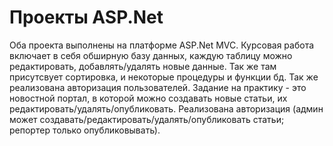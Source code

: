 # Проекты ASP.Net

Оба проекта выполнены на платформе ASP.Net MVC. 
Курсовая работа включает в себя обширную базу данных, каждую таблицу можно редактировать, добавлять/удалять новые данные. Так же там присутсвует сортировка, и некоторые  процедуры и функции бд. Так же реализована авторизация пользователей.
Задание на практику - это новостной портал, в которой можно создавать новые статьи, их редактировать/удалять/опубликовать. Реализована авторизация (админ может создавать/редактировать/удалять/опубликовать статьи; репортер только опубликовывать).
 
